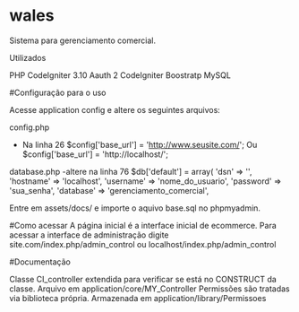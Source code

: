 # wales
Sistema para gerenciamento comercial.

Utilizados

PHP
CodeIgniter 3.10
Aauth 2 CodeIgniter
Boostratp
MySQL


#Configuração para o uso

Acesse application config e altere os seguintes arquivos:

config.php
- Na linha 26
$config['base_url'] = 'http://www.seusite.com/';
Ou
$config['base_url'] = 'http://localhost/';

database.php
-altere na linha 76
$db['default'] = array(
        'dsn'   => '',
        'hostname' => 'localhost',
        'username' => 'nome_do_usuario',
        'password' => 'sua_senha',
        'database' => 'gerenciamento_comercial',

Entre em assets/docs/ e importe o aquivo base.sql no phpmyadmin.

#Como acessar
A página inicial é a interface inicial de ecommerce.
Para acessar a interface de administração digite
site.com/index.php/admin_control
ou
localhost/index.php/admin_control

#Documentação

Classe CI_controller extendida para verificar se está no CONSTRUCT da classe. Arquivo em application/core/MY_Controller
Permissões são tratadas via biblioteca própria. Armazenada em application/library/Permissoes
